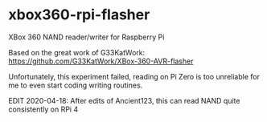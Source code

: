 # xbox360-rpi-flasher
XBox 360 NAND reader/writer for Raspberry Pi

Based on the great work of G33KatWork: https://github.com/G33KatWork/XBox-360-AVR-flasher

Unfortunately, this experiment failed, reading on Pi Zero is too unreliable for me to even start coding writing routines.

EDIT 2020-04-18: After edits of Ancient123, this can read NAND quite consistently on RPi 4
